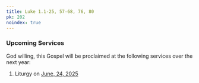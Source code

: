 ```yaml
---
title: Luke 1.1-25, 57-68, 76, 80
pk: 202
noindex: true
---
```


### Upcoming Services

God willing, this Gospel will be proclaimed at the following services over the next year:


1. Liturgy on [June, 24, 2025](https://orthocal.info/readings/gregorian/2025/06/24/)

